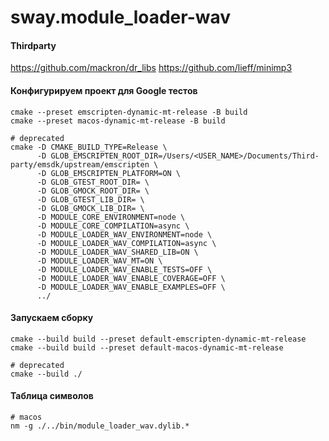 # sway.module_loader-wav

#### Thirdparty

https://github.com/mackron/dr_libs
https://github.com/lieff/minimp3

#### Конфигурируем проект для Google тестов

```console
cmake --preset emscripten-dynamic-mt-release -B build
cmake --preset macos-dynamic-mt-release -B build

# deprecated
cmake -D CMAKE_BUILD_TYPE=Release \
      -D GLOB_EMSCRIPTEN_ROOT_DIR=/Users/<USER_NAME>/Documents/Third-party/emsdk/upstream/emscripten \
      -D GLOB_EMSCRIPTEN_PLATFORM=ON \
      -D GLOB_GTEST_ROOT_DIR= \
      -D GLOB_GMOCK_ROOT_DIR= \
      -D GLOB_GTEST_LIB_DIR= \
      -D GLOB_GMOCK_LIB_DIR= \
      -D MODULE_CORE_ENVIRONMENT=node \
      -D MODULE_CORE_COMPILATION=async \
      -D MODULE_LOADER_WAV_ENVIRONMENT=node \
      -D MODULE_LOADER_WAV_COMPILATION=async \
      -D MODULE_LOADER_WAV_SHARED_LIB=ON \
      -D MODULE_LOADER_WAV_MT=ON \
      -D MODULE_LOADER_WAV_ENABLE_TESTS=OFF \
      -D MODULE_LOADER_WAV_ENABLE_COVERAGE=OFF \
      -D MODULE_LOADER_WAV_ENABLE_EXAMPLES=OFF \
      ../
```

#### Запускаем сборку

```console
cmake --build build --preset default-emscripten-dynamic-mt-release
cmake --build build --preset default-macos-dynamic-mt-release

# deprecated
cmake --build ./
```

#### Таблица символов

```console
# macos
nm -g ./../bin/module_loader_wav.dylib.*
```
